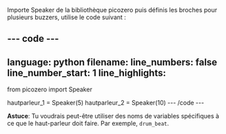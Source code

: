 Importe Speaker de la bibliothèque picozero puis définis les broches pour plusieurs buzzers, utilise le code suivant :

--- code ---
---
language: python
filename: 
line_numbers: false
line_number_start: 1
line_highlights: 
---
from picozero import Speaker

hautparleur_1 = Speaker(5)
hautparleur_2 = Speaker(10)
--- /code ---

**Astuce**: Tu voudrais peut-être utiliser des noms de variables spécifiques à ce que le haut-parleur doit faire. Par exemple, `drum_beat`.
